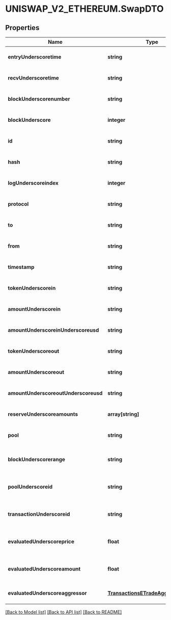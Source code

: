 # UNISWAP_V2_ETHEREUM.SwapDTO

## Properties
Name | Type | Description | Notes
------------ | ------------- | ------------- | -------------
**entryUnderscoretime** | **string** |  | [optional] [default to null]
**recvUnderscoretime** | **string** |  | [optional] [default to null]
**blockUnderscorenumber** | **string** |  | [optional] [default to null]
**blockUnderscore** | **integer** |  | [optional] [default to null]
**id** | **string** |  | [optional] [default to null]
**hash** | **string** |  | [optional] [default to null]
**logUnderscoreindex** | **integer** |  | [optional] [default to null]
**protocol** | **string** |  | [optional] [default to null]
**to** | **string** |  | [optional] [default to null]
**from** | **string** |  | [optional] [default to null]
**timestamp** | **string** |  | [optional] [default to null]
**tokenUnderscorein** | **string** |  | [optional] [default to null]
**amountUnderscorein** | **string** |  | [optional] [default to null]
**amountUnderscoreinUnderscoreusd** | **string** |  | [optional] [default to null]
**tokenUnderscoreout** | **string** |  | [optional] [default to null]
**amountUnderscoreout** | **string** |  | [optional] [default to null]
**amountUnderscoreoutUnderscoreusd** | **string** |  | [optional] [default to null]
**reserveUnderscoreamounts** | **array[string]** |  | [optional] [default to null]
**pool** | **string** |  | [optional] [default to null]
**blockUnderscorerange** | **string** |  | [optional] [readonly] [default to null]
**poolUnderscoreid** | **string** |  | [optional] [readonly] [default to null]
**transactionUnderscoreid** | **string** |  | [optional] [readonly] [default to null]
**evaluatedUnderscoreprice** | **float** |  | [optional] [readonly] [default to null]
**evaluatedUnderscoreamount** | **float** |  | [optional] [readonly] [default to null]
**evaluatedUnderscoreaggressor** | [**TransactionsETradeAggressiveSide**](TransactionsETradeAggressiveSide.md) |  | [optional] [default to null]

[[Back to Model list]](../README.md#documentation-for-models) [[Back to API list]](../README.md#documentation-for-api-endpoints) [[Back to README]](../README.md)


